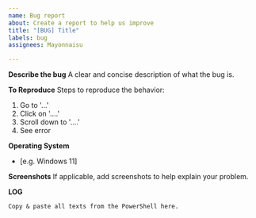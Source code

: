```yaml
---
name: Bug report
about: Create a report to help us improve
title: "[BUG] Title"
labels: bug
assignees: Mayonnaisu

---
```


**Describe the bug**
A clear and concise description of what the bug is.

**To Reproduce**
Steps to reproduce the behavior:
1. Go to '...'
2. Click on '....'
3. Scroll down to '....'
4. See error

**Operating System**
 - [e.g. Windows 11]

**Screenshots**
If applicable, add screenshots to help explain your problem.

**LOG**
```
Copy & paste all texts from the PowerShell here.
```
